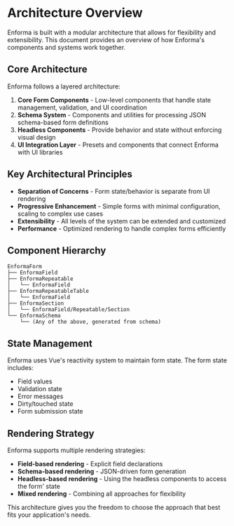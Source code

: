 # Architecture Overview

Enforma is built with a modular architecture that allows for flexibility and extensibility. This document provides an overview of how Enforma's components and systems work together.

## Core Architecture

Enforma follows a layered architecture:

1. **Core Form Components** - Low-level components that handle state management, validation, and UI coordination
2. **Schema System** - Components and utilities for processing JSON schema-based form definitions
3. **Headless Components** - Provide behavior and state without enforcing visual design
4. **UI Integration Layer** - Presets and components that connect Enforma with UI libraries

## Key Architectural Principles

- **Separation of Concerns** - Form state/behavior is separate from UI rendering
- **Progressive Enhancement** - Simple forms with minimal configuration, scaling to complex use cases
- **Extensibility** - All levels of the system can be extended and customized
- **Performance** - Optimized rendering to handle complex forms efficiently

## Component Hierarchy

```
EnformaForm
├── EnformaField
├── EnformaRepeatable
│   └── EnformaField
├── EnformaRepeatableTable
│   └── EnformaField
├── EnformaSection
│   └── EnformaField/Repeatable/Section
└── EnformaSchema
    └── (Any of the above, generated from schema)
```

## State Management

Enforma uses Vue's reactivity system to maintain form state. The form state includes:

- Field values
- Validation state
- Error messages
- Dirty/touched state
- Form submission state

## Rendering Strategy

Enforma supports multiple rendering strategies:

- **Field-based rendering** - Explicit field declarations
- **Schema-based rendering** - JSON-driven form generation
- **Headless-based rendering** - Using the headless components to access the form' state
- **Mixed rendering** - Combining all approaches for flexibility

This architecture gives you the freedom to choose the approach that best fits your application's needs.